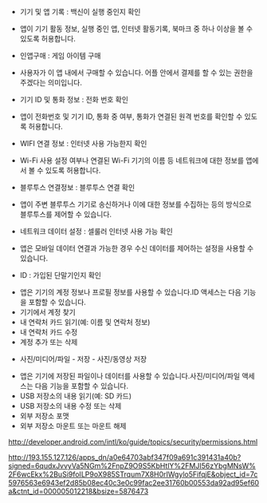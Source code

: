 * 기기 및 앱 기록 : 백신이 실행 중인지 확인
 - 앱이 기기 활동 정보, 실행 중인 앱, 인터넷 활동기록, 북마크 중 하나 이상을 볼 수 있도록 허용합니다.
* 인앱구매 : 게임 아이템 구매
 - 사용자가 이 앱 내에서 구매할 수 있습니다. 어플 안에서 결제를 할 수 있는 권한을 주겠다는 의미입니다.
* 기기 ID 및 통화 정보 : 전화 번호 확인
 - 앱이 전화번호 및 기기 ID, 통화 중 여부, 통화가 연결된 원격 번호를 확인할 수 있도록 허용합니다.
* WIFI 연결 정보 : 인터넷 사용 가능한지 확인
 - Wi-Fi 사용 설정 여부나 연결된 Wi-Fi 기기의 이름 등 네트워크에 대한 정보를 앱에서 볼 수 있도록 허용합니다.
* 블루투스 연결정보 : 블루투스 연결 확인
 - 앱이 주변 블루투스 기기로 송신하거나 이에 대한 정보를 수집하는 등의 방식으로 블루투스를 제어할 수 있습니다.
* 네트워크 데이터 설정 : 셀룰러 인터넷 사용 가능 확인
 - 앱은 모바일 데이터 연결과 가능한 경우 수신 데이터를 제어하는 설정을 사용할 수 있습니다.
* ID : 가입된 단말기인지 확인
 - 앱은 기기의 계정 정보나 프로필 정보를 사용할 수 있습니다.ID 액세스는 다음 기능을 포함할 수 있습니다.
 - 기기에서 계정 찾기
 - 내 연락처 카드 읽기(예: 이름 및 연락처 정보)
 - 내 연락처 카드 수정
 - 계정 추가 또는 삭제
* 사진/미디어/파일 - 저장 - 사진/동영상 저장
 - 앱은 기기에 저장된 파일이나 데이터를 사용할 수 있습니다.사진/미디어/파일 액세스는 다음 기능을 포함할 수 있습니다.
 - USB 저장소의 내용 읽기(예: SD 카드)
 - USB 저장소의 내용 수정 또는 삭제
 - 외부 저장소 포맷
 - 외부 저장소 마운트 또는 마운트 해제

http://developer.android.com/intl/ko/guide/topics/security/permissions.html

http://193.155.127.126/apps_dn/a0e64703abf347f09a691c391431a40b?signed=6qudxJvvyVa5NGm%2FnpZ9O9S5KbHtlY%2FMJI56zYbgMNsW%2F6wcEkx%2BuSi9foILP9oX985STrqum7X8H0rIWgylo5FifqjE&object_id=7c5976563e6943ef2d85b08ec40c3e0c99fac2ee31760b00553da92ad95ef60a&ctnt_id=000005012218&bsize=5876473
